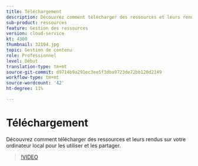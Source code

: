 ```yaml
---
title: Téléchargement
description: Découvrez comment télécharger des ressources et leurs rendus sur votre ordinateur local pour les utiliser et les partager.
sub-product: ressources
feature: Gestion des ressources
version: cloud-service
kt: 4300
thumbnail: 32194.jpg
topic: Gestion de contenu
role: Professionnel
level: Début
translation-type: tm+mt
source-git-commit: d9714b9a291ec3ee5f3dba9723de72bb120d2149
workflow-type: tm+mt
source-wordcount: '42'
ht-degree: 11%

---
```



# Téléchargement

Découvrez comment télécharger des ressources et leurs rendus sur votre ordinateur local pour les utiliser et les partager.

>[!VIDEO](https://video.tv.adobe.com/v/35090/?quality=12&learn=on&hidetitle=true)

